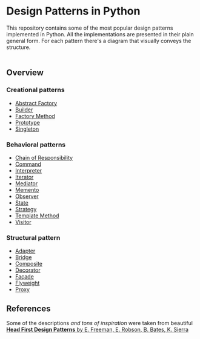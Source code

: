 # Design Patterns in Python 

This repository contains some of the most popular design patterns implemented in Python. 
All the implementations are presented in their plain general form. For each pattern there's a diagram that visually conveys the structure. 
<br>
<br>
## Overview

### Creational patterns
* [Abstract Factory](https://github.com/xxxwarrior/Basic-Design-Patterns-Python/tree/main/Abstract-Factory)
* [Builder](https://github.com/xxxwarrior/Basic-Design-Patterns-Python/tree/main/Builder)
* [Factory Method](https://github.com/xxxwarrior/Basic-Design-Patterns-Python/tree/main/Factory-Method)
* [Prototype](https://github.com/xxxwarrior/Basic-Design-Patterns-Python/tree/main/Prototype)
* [Singleton](https://github.com/xxxwarrior/Basic-Design-Patterns-Python/tree/main/Singleton)

### Behavioral patterns
* [Chain of Responsibility](https://github.com/xxxwarrior/Basic-Design-Patterns-Python/tree/main/Chain-of-Responsibility)
* [Command](https://github.com/xxxwarrior/Basic-Design-Patterns-Python/tree/main/Command)
* [Interpreter](https://github.com/xxxwarrior/Basic-Design-Patterns-Python/tree/main/Interpreter)
* [Iterator](https://github.com/xxxwarrior/Basic-Design-Patterns-Python/tree/main/Iterator)
* [Mediator](https://github.com/xxxwarrior/Basic-Design-Patterns-Python/tree/main/Mediator)
* [Memento](https://github.com/xxxwarrior/Basic-Design-Patterns-Python/tree/main/Memento)
* [Observer](https://github.com/xxxwarrior/Basic-Design-Patterns-Python/tree/main/Observer)
* [State](https://github.com/xxxwarrior/Basic-Design-Patterns-Python/tree/main/State)
* [Strategy](https://github.com/xxxwarrior/Basic-Design-Patterns-Python/tree/main/Strategy)
* [Template Method](https://github.com/xxxwarrior/Basic-Design-Patterns-Python/tree/main/Template-Method)
* [Visitor](https://github.com/xxxwarrior/Basic-Design-Patterns-Python/tree/main/Visitor)

### Structural pattern
* [Adapter](https://github.com/xxxwarrior/Basic-Design-Patterns-Python/tree/main/Adapter)
* [Bridge](https://github.com/xxxwarrior/Basic-Design-Patterns-Python/tree/main/Bridge)
* [Composite](https://github.com/xxxwarrior/Basic-Design-Patterns-Python/tree/main/Composite)
* [Decorator](https://github.com/xxxwarrior/Basic-Design-Patterns-Python/tree/main/Decorator)
* [Façade](https://github.com/xxxwarrior/Basic-Design-Patterns-Python/tree/main/Facade)
* [Flyweight](https://github.com/xxxwarrior/Basic-Design-Patterns-Python/tree/main/Flyweight)
* [Proxy](https://github.com/xxxwarrior/Basic-Design-Patterns-Python/tree/main/Proxy)


## References
Some of the descriptions *and tons of inspiration* were taken from beautiful [**Head First Design Patterns** by E. Freeman, E. Robson, B. Bates, K. Sierra](https://www.oreilly.com/library/view/head-first-design/0596007124/)
